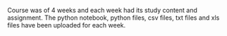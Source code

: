 Course was of 4 weeks and each week had its study content and assignment. The python notebook, python files, csv files, txt files and xls files have been uploaded for each week.
